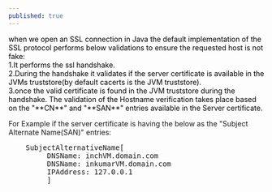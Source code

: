 ```yaml
---
published: true
---
```

<p style="color:black">
when we open an SSL connection in Java the default implementation of the SSL protocol performs below validations to ensure the requested host is not fake:<br/>
1.It performs the ssl handshake.<br/>
2.During the handshake it validates if the server certificate is available in the JVMs truststore(by 		default cacerts is the JVM truststore).<br/>
3.once the valid certificate is found in the JVM truststore during the handshake. The validation of the 	Hostname verification takes place based on the "**CN**" and "**SAN**" entries available in the Server 		certificate.<br/>

For Example if the server certificate is having the below as the "Subject Alternate Name(SAN)" entries:<br/>
<div id="code_block">
  <pre>
	SubjectAlternativeName[
         DNSName: inchVM.domain.com
         DNSName: inkumarVM.domain.com
         IPAddress: 127.0.0.1
         ]
   </pre>
 </div>
 </p>
